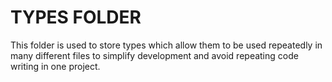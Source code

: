 # TYPES FOLDER

This folder is used to store types which allow them to be used repeatedly in many different files to simplify development and avoid repeating code writing in one project.
